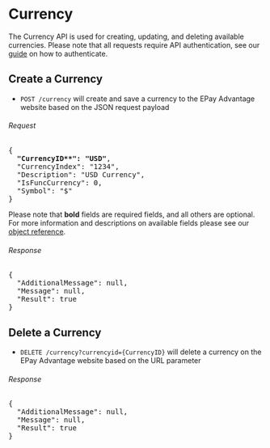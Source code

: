Currency
============

The Currency API is used for creating, updating, and deleting available currencies. Please note that all requests require API authentication, see our [guide](Token.md) on how to authenticate.

Create a Currency
--------------------

* `POST /currency` will create and save a currency to the EPay Advantage website based on the JSON request payload

###### Request
<pre>
{
  <b>"CurrencyID**": "USD"</b>,
  "CurrencyIndex": "1234",
  "Description": "USD Currency",
  "IsFuncCurrency": 0,
  "Symbol": "$"
}
</pre>

Please note that **bold** fields are required fields, and all others are optional. For more information and descriptions on available fields please see our [object reference](../Objects/Currency.md).

###### Response
<pre>
{
  "AdditionalMessage": null,
  "Message": null,
  "Result": true
}
</pre>

Delete a Currency
--------------------

* `DELETE /currency?currencyid={CurrencyID}` will delete a currency on the EPay Advantage website based on the URL parameter

###### Response
<pre>
{
  "AdditionalMessage": null,
  "Message": null,
  "Result": true
}
</pre>
